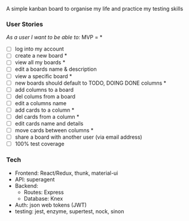 A simple kanban board to organise my life and practice my testing skills

### User Stories

*As a user I want to be able to:*
MVP = *

- [ ] log into my account
- [ ] create a new board *
- [ ] view all my boards *
- [ ] edit a boards name & description
- [ ] view a specific board *
- [ ] new boards should default to TODO, DOING DONE columns *
- [ ] add columns to a board
- [ ] del colums from a board
- [ ] edit a columns name
- [ ] add cards to a column *
- [ ] del cards from a column *
- [ ] edit cards name and details
- [ ] move cards between columns *
- [ ] share a board with another user (via email address)
- [ ] 100% test coverage

### Tech
  - Frontend: React/Redux, thunk, material-ui
  - API: superagent
  - Backend:
    - Routes: Express
    - Database: Knex 
  - Auth: json web tokens (JWT)
  - testing: jest, enzyme, supertest, nock, sinon

